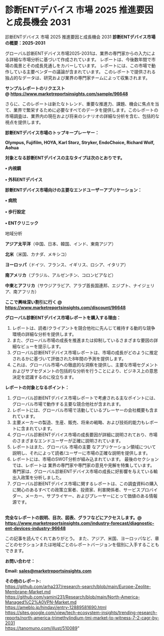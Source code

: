 # 診断ENTデバイス 市場 2025 推進要因と成長機会 2031
診断ENTデバイス 市場 2025 推進要因と成長機会 2031
<strong><b>診断ENTデバイス市場の概要：2025-2031</b></strong>

グローバル診断ENTデバイス市場2025-2031は、業界の専門家からの入力による詳細な市場分析に基づいて作成されています。 レポートは、今後数年間で市場の風景とその成長見通しをカバーしています。 レポートには、この市場で動作している主要ベンダーの議論が含まれています。 このレポートで提供される独占的なデータは、研究および業界の専門家チームによって収集されます。

<strong>サンプルレポートのリクエスト @ <a href=https://www.marketreportsinsights.com/sample/96648>https://www.marketreportsinsights.com/sample/96648</a></strong>

さらに、このレポートは新たなトレンド、重要な推進力、課題、機会に焦点を当て、業界で繁栄するために必要なすべてのデータを提供します。このレポートの市場調査は、業界内の現在および将来のシナリオの詳細な分析を含む、包括的な視点を提供します。

<strong>診断ENTデバイス市場のトップキープレーヤー：</strong>

<strong>Olympus, Fujifilm, HOYA, Karl Storz, Stryker, EndoChoice, Richard Wolf, Aohua</strong>

<strong><b>対象となる診断ENTデバイスの主なタイプは次のとおりです。</b></strong>

<strong>• 内視鏡<br><br>• 外科ENTデバイス</strong>

<strong><b>診断ENTデバイス市場向けの主要なエンドユーザーアプリケーション：</b></strong>

<strong>• 病院<br><br>• 歩行設定<br><br>• ENTクリニック</strong>

 地域分析

<strong><b>アジア太平洋</b></strong>（中国、日本、韓国、インド、東南アジア）

<strong><b>北米</b></strong>（米国、カナダ、メキシコ）

<strong><b>ヨーロッパ</b></strong>（ドイツ、フランス、イギリス、ロシア、イタリア）

<strong><b>南アメリカ</b></strong>（ブラジル、アルゼンチン、コロンビアなど）

<strong><b>中東とアフリカ</b></strong>（サウジアラビア、アラブ首長国連邦、エジプト、ナイジェリア、南アフリカ）

<strong>ここで興味深い割引に行く @ <a href=https://www.marketreportsinsights.com/discount/96648>https://www.marketreportsinsights.com/discount/96648</a></strong>

<strong><b>グローバル診断ENTデバイス市場レポートを購入する理由：</b></strong>
<ol>
  <li>レポートは、読者/クライアントを競合他社に先んじて維持する動的な競争環境の詳細な分析を提供します。</li>
  <li>また、グローバル市場の成長を推進または抑制しているさまざまな要因の詳細なビューを提示します。</li>
  <li>グローバル診断ENTデバイス市場レポートは、市場の成長がどのように推定されるかに基づいて評価された8年間の予測を提供します。</li>
  <li>これは、グローバル市場への徹底的な洞察を提供し、主要な市場セグメントおよびサブセグメントの包括的な分析を行うことにより、ビジネス上の意思決定を認識するのに役立ちます。</li>
</ol>
<strong><b>レポートの対象となるポイント：</b></strong>
<ol>
  <li>グローバル診断ENTデバイス市場レポートで考慮される主なポイントには、グローバル市場で動作する主要な競合他社が含まれます。</li>
  <li>レポートには、グローバル市場で活動しているプレーヤーの会社概要も含まれています。</li>
  <li>主要メーカーの製造、生産、販売、将来の戦略、および技術的能力もレポートに含まれています。</li>
  <li>グローバル診断ENTデバイス市場の成長要因が詳細に説明されており、市場のさまざまなエンドユーザーが正確に説明されています。</li>
  <li>レポートはまた、グローバル 市場の主要 なアプリケーション領域について説明し、それによって読者/ユーザーに市場の正確な説明を提供します。</li>
  <li>レポートには、市場のSWOT分析が組み込まれています。 最後のセクションでは、レポートは 業界の専門家や専門家の意見や見解を特集しています。 専門家は、グローバル診断ENTデバイス市場の成長に好影響を与えている輸出入政策を分析しました。</li>
  <li>グローバル診断ENTデバイス市場に関するレポートは、この調査資料の購入に関心のあるすべての政策立案者、投資家、利害関係者、サービスプロバイダー、メーカー、サプライヤー、およびプレーヤーにとって価値のある情報源です。</li>
</ol><br>
<strong>完全なレポートの説明、目次、図表、グラフなどにアクセスします。@ <a href=https://www.marketreportsinsights.com/industry-forecast/diagnostic-ent-devices-industry-96648>https://www.marketreportsinsights.com/industry-forecast/diagnostic-ent-devices-industry-96648</a></strong>

この記事を読んでくれてありがとう。 また、アジア、米国、ヨーロッパなど、章ごとのセクションまたは地域ごとのレポートバージョンを個別に入手することもできます。

<strong><b>お問い合わせ：</b></strong>

<strong>Email: </strong><a href=mailto:sales@marketreportsinsights.com><strong>sales@marketreportsinsights.com</strong></a>

<strong>その他のレポート:</strong>
<br>
<a href=https://github.com/arha237/research-search/blob/main/Europe-Zeolite-Membrane-Market.md>https://github.com/arha237/research-search/blob/main/Europe-Zeolite-Membrane-Market.md</a>
<br>
<a href=https://github.com/yamini231/Research/blob/main/North-America-Managed%C2%A0VPN-Market.md>https://github.com/yamini231/Research/blob/main/North-America-Managed%C2%A0VPN-Market.md</a>
<br>
<a href=https://ameblo.jp/hindavi/entry-12889581690.html>https://ameblo.jp/hindavi/entry-12889581690.html</a>
<br>
<a href=https://sites.google.com/view/tech-ecosystem-insights/trending-research-reports/north-america-trimethylindium-tmi-market-to-witness-7-2-cagr-by-2031>https://sites.google.com/view/tech-ecosystem-insights/trending-research-reports/north-america-trimethylindium-tmi-market-to-witness-7-2-cagr-by-2031</a>
<br>
<a href=https://tanomuno.com/illust/510089>https://tanomuno.com/illust/510089</a>"
